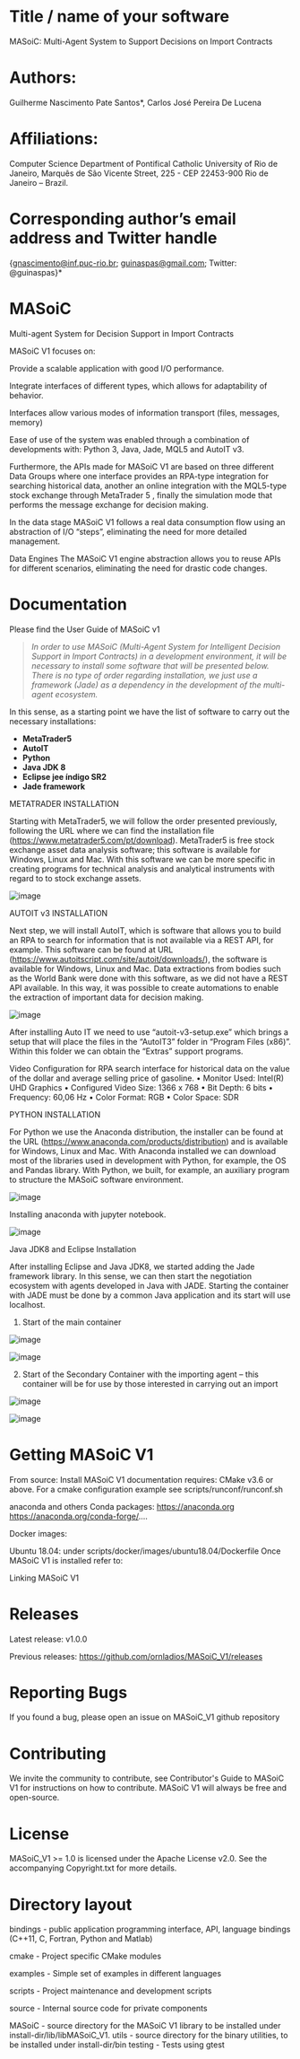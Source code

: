 # Title / name of your software 

MASoiC: Multi-Agent System to Support Decisions on Import Contracts

# Authors: 
Guilherme Nascimento Pate Santos*, Carlos José Pereira De Lucena

# Affiliations:
Computer Science Department of Pontifical Catholic University of Rio de Janeiro, Marquês de São Vicente Street, 225 - CEP 22453-900 Rio de Janeiro – Brazil.

# Corresponding author’s email address and Twitter handle
{gnascimento@inf.puc-rio.br; guinaspas@gmail.com; Twitter: @guinaspas}*


# MASoiC
Multi-agent System for Decision Support in Import Contracts

MASoiC V1 focuses on:

Provide a scalable application with good I/O performance.

Integrate interfaces of different types, which allows for adaptability of behavior.

Interfaces allow various modes of information transport (files, messages, memory)

Ease of use of the system was enabled through a combination of developments with: Python 3, Java, Jade, MQL5 and AutoIT v3.

Furthermore, the APIs made for MASoiC V1 are based on three different Data Groups where one interface provides an RPA-type integration for searching historical data, another an online integration with the MQL5-type stock exchange through MetaTrader 5 , finally the simulation mode that performs the message exchange for decision making.

In the data stage MASoiC V1 follows a real data consumption flow using an abstraction of I/O “steps”, eliminating the need for more detailed management.

Data Engines The MASoiC V1 engine abstraction allows you to reuse APIs for different scenarios, eliminating the need for drastic code changes.


# Documentation
Please find the User Guide of MASoiC v1


>*In order to use MASoiC (Multi-Agent System for Intelligent Decision Support in Import Contracts) in a development environment, it will be necessary to install some software that will be presented below.
There is no type of order regarding installation, we just use a framework (Jade) as a dependency in the development of the multi-agent ecosystem.*

In this sense, as a starting point we have the list of software to carry out the necessary installations:

* **MetaTrader5**
* **AutoIT**
* **Python**
* **Java JDK 8**
* **Eclipse jee índigo SR2**
* **Jade framework**

METATRADER INSTALLATION

Starting with MetaTrader5, we will follow the order presented previously, following the URL where we can find the installation file (https://www.metatrader5.com/pt/download). MetaTrader5 is free stock exchange asset data analysis software; this software is available for Windows, Linux and Mac. With this software we can be more specific in creating programs for technical analysis and analytical instruments with regard to to stock exchange assets.

![image](https://github.com/guinaspas/MASoiC/assets/75345281/6eec94df-6e92-4d15-a9db-4f6f0db4dda1)

AUTOIT v3 INSTALLATION

Next step, we will install AutoIT, which is software that allows you to build an RPA to search for information that is not available via a REST API, for example. This software can be found at URL (https://www.autoitscript.com/site/autoit/downloads/), the software is available for Windows, Linux and Mac.
Data extractions from bodies such as the World Bank were done with this software, as we did not have a REST API available. In this way, it was possible to create automations to enable the extraction of important data for decision making.

![image](https://github.com/guinaspas/MASoiC/assets/75345281/f48e4cb6-3dbd-4f4c-a5dc-b87f9e103d60)

After installing Auto IT we need to use “autoit-v3-setup.exe” which brings a setup that will place the files in the “AutoIT3” folder in “Program Files (x86)”. Within this folder we can obtain the “Extras” support programs.

Video Configuration for RPA search interface for historical data on the value of the dollar and average selling price of gasoline.
•	Monitor Used: Intel(R) UHD Graphics
•	Configured Video Size: 1366 x 768 
•	Bit Depth: 6 bits
•	Frequency: 60,06 Hz
•	Color Format: RGB
•	Color Space: SDR


PYTHON INSTALLATION

For Python we use the Anaconda distribution, the installer can be found at the URL (https://www.anaconda.com/products/distribution) and is available for Windows, Linux and Mac. With Anaconda installed we can download most of the libraries used in development with Python, for example, the OS and Pandas library. With Python, we built, for example, an auxiliary program to structure the MASoiC software environment.

![image](https://github.com/guinaspas/MASoiC/assets/75345281/4027931b-c6cd-4945-b02e-85564c50c278)

Installing anaconda with jupyter notebook.
 
![image](https://github.com/guinaspas/MASoiC/assets/75345281/9293db75-3823-46ff-af90-3705e594190f)

Java JDK8 and Eclipse Installation

After installing Eclipse and Java JDK8, we started adding the Jade framework library. In this sense, we can then start the negotiation ecosystem with agents developed in Java with JADE. 
Starting the container with JADE must be done by a common Java application and its start will use localhost.

1)	 Start of the main container 


![image](https://github.com/guinaspas/MASoiC/assets/75345281/7245f286-39c6-4a1b-a903-4ea6f5a7353d)


![image](https://github.com/guinaspas/MASoiC/assets/75345281/579565b2-6748-4fa4-af62-f9a8f975fb9d)


2)	Start of the Secondary Container with the importing agent – this container will be for use by those interested in carrying out an import

![image](https://github.com/guinaspas/MASoiC/assets/75345281/5b03e6a4-62b0-45e1-b1c0-681d41d86d8b)


![image](https://github.com/guinaspas/MASoiC/assets/75345281/e66b01c4-b53f-449c-ab72-fb8e50cae5bd)



# Getting MASoiC V1
From source: Install MASoiC V1 documentation requires: CMake v3.6 or above. For a cmake configuration example see scripts/runconf/runconf.sh

anaconda and others Conda packages:
https://anaconda.org
https://anaconda.org/conda-forge/....

Docker images:

Ubuntu 18.04: under scripts/docker/images/ubuntu18.04/Dockerfile
Once MASoiC V1 is installed refer to:

Linking MASoiC V1


# Releases
Latest release: v1.0.0

Previous releases: https://github.com/ornladios/MASoiC_V1/releases

# Reporting Bugs
If you found a bug, please open an issue on MASoiC_V1 github repository

# Contributing
We invite the community to contribute, see Contributor's Guide to MASoiC V1 for instructions on how to contribute. MASoiC V1 will always be free and open-source.

# License
MASoiC_V1 >= 1.0 is licensed under the Apache License v2.0. See the accompanying Copyright.txt for more details.

# Directory layout
bindings - public application programming interface, API, language bindings (C++11, C, Fortran, Python and Matlab)

cmake - Project specific CMake modules

examples - Simple set of examples in different languages

scripts - Project maintenance and development scripts

source - Internal source code for private components

MASoiC - source directory for the MASoiC V1 library to be installed under install-dir/lib/libMASoiC_V1.
utils - source directory for the binary utilities, to be installed under install-dir/bin
testing - Tests using gtest
